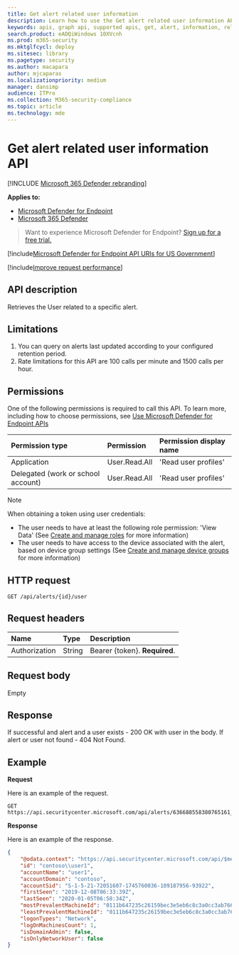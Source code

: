 ```yaml
---
title: Get alert related user information
description: Learn how to use the Get alert related user information API to retrieve the user related to a specific alert in Microsoft Defender for Endpoint.
keywords: apis, graph api, supported apis, get, alert, information, related, user
search.product: eADQiWindows 10XVcnh
ms.prod: m365-security
ms.mktglfcycl: deploy
ms.sitesec: library
ms.pagetype: security
ms.author: macapara
author: mjcaparas
ms.localizationpriority: medium
manager: dansimp
audience: ITPro
ms.collection: M365-security-compliance
ms.topic: article
ms.technology: mde
---
```


# Get alert related user information API

[!INCLUDE [Microsoft 365 Defender rebranding](../../includes/microsoft-defender.md)]

**Applies to:**
- [Microsoft Defender for Endpoint](https://go.microsoft.com/fwlink/p/?linkid=2154037)
- [Microsoft 365 Defender](https://go.microsoft.com/fwlink/p/?linkid=2118804)


> Want to experience Microsoft Defender for Endpoint? [Sign up for a free trial.](https://www.microsoft.com/microsoft-365/windows/microsoft-defender-atp?ocid=docs-wdatp-exposedapis-abovefoldlink) 

[!include[Microsoft Defender for Endpoint API URIs for US Government](../../includes/microsoft-defender-api-usgov.md)]

[!include[Improve request performance](../../includes/improve-request-performance.md)]


## API description
Retrieves the User related to a specific alert.


## Limitations
1. You can query on alerts last updated according to your configured retention period.
2. Rate limitations for this API are 100 calls per minute and 1500 calls per hour.


## Permissions
One of the following permissions is required to call this API. To learn more, including how to choose permissions, see [Use Microsoft Defender for Endpoint APIs](apis-intro.md)

Permission type |	Permission	|	Permission display name
:---|:---|:---
Application |	User.Read.All |	'Read user profiles'
Delegated (work or school account) | User.Read.All | 'Read user profiles'

>[!Note]
> When obtaining a token using user credentials:
>- The user needs to have at least the following role permission: 'View Data' (See [Create and manage roles](user-roles.md) for more information)
>- The user needs to have access to the device associated with the alert, based on device group settings (See [Create and manage device groups](machine-groups.md) for more information)

## HTTP request
```
GET /api/alerts/{id}/user
```

## Request headers

Name | Type | Description
:---|:---|:---
Authorization | String | Bearer {token}. **Required**.


## Request body
Empty

## Response
If successful and alert and a user exists - 200 OK with user in the body. If alert or user not found - 404 Not Found.


## Example

**Request**

Here is an example of the request.

```http
GET https://api.securitycenter.microsoft.com/api/alerts/636688558380765161_2136280442/user
```

**Response**

Here is an example of the response.


```json
{
    "@odata.context": "https://api.securitycenter.microsoft.com/api/$metadata#Users/$entity",
    "id": "contoso\\user1",
    "accountName": "user1",
    "accountDomain": "contoso",
    "accountSid": "S-1-5-21-72051607-1745760036-109187956-93922",
    "firstSeen": "2019-12-08T06:33:39Z",
    "lastSeen": "2020-01-05T06:58:34Z",
    "mostPrevalentMachineId": "0111b647235c26159bec3e5eb6c8c3a0cc3ab766",
    "leastPrevalentMachineId": "0111b647235c26159bec3e5eb6c8c3a0cc3ab766",
    "logonTypes": "Network",
    "logOnMachinesCount": 1,
    "isDomainAdmin": false,
    "isOnlyNetworkUser": false
}
```
